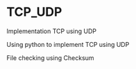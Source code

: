 # TCP_UDP
Implementation TCP using UDP

Using python to implement TCP using UDP

File checking using Checksum
